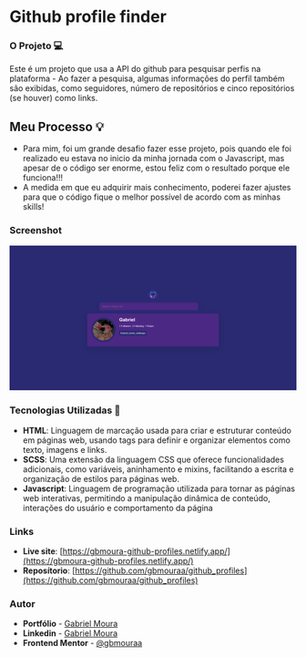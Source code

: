 # Github profile finder

### O Projeto 💻

Este é um projeto que usa a API do github para pesquisar perfis na plataforma - Ao fazer a pesquisa, algumas informações do perfil também são exibidas, como seguidores, número de repositórios e cinco repositórios (se houver) como links.

## Meu Processo :bulb:

- Para mim, foi um grande desafio fazer esse projeto, pois quando ele foi realizado eu estava no inicio da minha jornada com o Javascript, mas apesar de o código ser enorme, estou feliz com o resultado porque ele funciona!!!
- A medida em que eu adquirir mais conhecimento, poderei fazer ajustes para que o código fique o melhor possível de acordo com as minhas skills!

### Screenshot

![](./assets/images/screenshot.png)

### Tecnologias Utilizadas 🚀

- **HTML**: Linguagem de marcação usada para criar e estruturar conteúdo em páginas web, usando tags para definir e organizar elementos como texto, imagens e links.
- **SCSS**: Uma extensão da linguagem CSS que oferece funcionalidades adicionais, como variáveis, aninhamento e mixins, facilitando a escrita e organização de estilos para páginas web.
- **Javascript**:  Linguagem de programação utilizada para tornar as páginas web interativas, permitindo a manipulação dinâmica de conteúdo, interações do usuário e comportamento da página

### Links

- **Live site**: [https://gbmoura-github-profiles.netlify.app/](https://gbmoura-github-profiles.netlify.app/)
- **Reposítorio**: [https://github.com/gbmouraa/github_profiles](https://github.com/gbmouraa/github_profiles)

### Autor

- **Portfólio** - [Gabriel Moura](https://gmouradev.netlify.app/)
- **Linkedin** - [Gabriel Moura](https://www.linkedin.com/in/gabriel-moura-b63382161/)
- **Frontend Mentor** - [@gbmouraa](https://www.frontendmentor.io/profile/gbmouraa)
